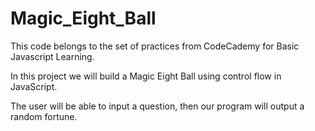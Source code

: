 # Magic_Eight_Ball

This code belongs to the set of practices from CodeCademy for Basic Javascript Learning.

In this project we will build a Magic Eight Ball using control flow in JavaScript.

The user will be able to input a question, then our program will output a random fortune.
